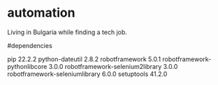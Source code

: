 # automation

Living in Bulgaria while finding a tech job.

#dependencies

pip                             22.2.2
python-dateutil                 2.8.2
robotframework                  5.0.1
robotframework-pythonlibcore    3.0.0
robotframework-selenium2library 3.0.0
robotframework-seleniumlibrary  6.0.0
setuptools                      41.2.0
